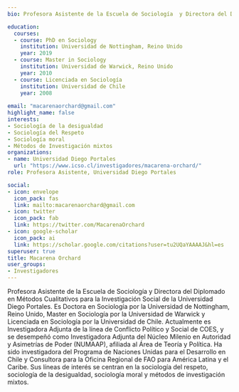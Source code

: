 ```yaml
---
bio: Profesora Asistente de la Escuela de Sociología  y Directora del Diplomado en Métodos Cualitativos para la Investigación Social de la Universidad Diego Portales. Es Doctora en Sociología por la Universidad de Nottingham, Reino Unido, Master en Sociología por la Universidad de Warwick y Licenciada en Sociología por la Universidad de Chile. Actualmente es Investigadora Adjunta de la línea de Conflicto Político y Social de COES, y se desempeñó como Investigadora Adjunta del Núcleo Milenio en Autoridad y Asimetrías de Poder (NUMAAP), afiliada al Área de Teoría y Política.  Ha sido investigadora del Programa de Naciones Unidas para el Desarrollo en Chile y Consultora para la Oficina Regional de FAO para América Latina y el Caribe. Sus líneas de interés se centran en la sociología del respeto, sociología de la desigualdad, sociología moral y métodos de investigación mixtos.

education:
  courses:
  - course: PhD en Sociology 
    institution: Universidad de Nottingham, Reino Unido
    year: 2019
  - course: Master in Sociology 
    institution: Universidad de Warwick, Reino Unido
    year: 2010
  - course: Licenciada en Sociología 
    institution: Universidad de Chile
    year: 2008
    
email: "macarenaorchard@gmail.com"
highlight_name: false
interests:
- Sociología de la desigualdad
- Sociología del Respeto
- Sociología moral
- Métodos de Investigación mixtos
organizations:
- name: Universidad Diego Portales
  url: "https://www.icso.cl/investigadores/macarena-orchard/"
role: Profesora Asistente, Universidad Diego Portales

social:
- icon: envelope
  icon_pack: fas
  link: mailto:macarenaorchard@gmail.com
- icon: twitter
  icon_pack: fab
  link: https://twitter.com/MacarenaOrchard
- icon: google-scholar
  icon_pack: ai
  link: https://scholar.google.com/citations?user=tu2UQaYAAAAJ&hl=es
superuser: true
title: Macarena Orchard
user_groups:
- Investigadores
---
```


Profesora Asistente de la Escuela de Sociología  y Directora del Diplomado en Métodos Cualitativos para la Investigación Social de la Universidad Diego Portales. Es Doctora en Sociología por la Universidad de Nottingham, Reino Unido, Master en Sociología por la Universidad de Warwick y Licenciada en Sociología por la Universidad de Chile. Actualmente es Investigadora Adjunta de la línea de Conflicto Político y Social de COES, y se desempeñó como Investigadora Adjunta del Núcleo Milenio en Autoridad y Asimetrías de Poder (NUMAAP), afiliada al Área de Teoría y Política.  Ha sido investigadora del Programa de Naciones Unidas para el Desarrollo en Chile y Consultora para la Oficina Regional de FAO para América Latina y el Caribe. Sus líneas de interés se centran en la sociología del respeto, sociología de la desigualdad, sociología moral y métodos de investigación mixtos.

